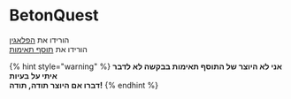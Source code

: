 # BetonQuest

הורידו את [הפלאגין](https://www.spigotmc.org/resources/betonquest.2117/)\
הורידו את [תוסף תאימות](https://www.spigotmc.org/resources/betonquest-itemsadder-addon.90933/)

{% hint style="warning" %}
**אני לא היוצר של התוסף תאימות בבקשה לא לדבר איתי על בעיות** \
**דברו אם היוצר תודה, תודה!**
{% endhint %}
